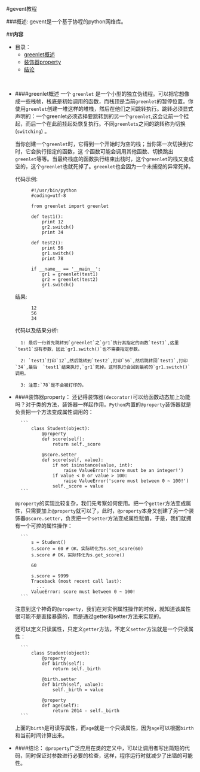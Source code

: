 #gevent教程

###概述:
gevent是一个基于协程的python网络库。


##**内容**

* 目录：
    * [greenlet概述](#user-content-greenlet概述)
    * [装饰器property](#user-content-装饰器property)
    * [结论](#user-content-结论)

<br>


* ####greenlet概述
    一个 `greenlet` 是一个小型的独立伪线程。可以把它想像成一些栈帧，栈底是初始调用的函数，而栈顶是当前`greenlet`的暂停位置。你使用`greenlet`创建一堆这样的堆栈，然后在他们之间跳转执行。跳转必须显式声明的：一个greenlet必须选择要跳转到的另一个`greenlet`,这会让前一个挂起，而后一个在此前挂起处恢复执行。不同`greenlets`之间的跳转称为切换(`switching`) 。
    
    当你创建一个`greenlet`时，它得到一个开始时为空的栈；当你第一次切换到它时，它会执行指定的函数，这 个函数可能会调用其他函数、切换跳出`greenlet`等等。当最终栈底的函数执行结束出栈时，这个`greenlet`的栈又变成空的，这个`greenlet`也就死掉了。`greenlet`也会因为一个未捕捉的异常死掉。
    
    代码示例:

            #!/usr/bin/python
            #coding=utf-8

            from greenlet import greenlet

            def test1():
                print 12
                gr2.switch()
                print 34

            def test2():
                print 56
                gr1.switch()
                print 78

            if __name__ == '__main__':
                gr1 = greenlet(test1)
                gr2 = greenlet(test2)
                gr1.switch()

    结果:

            12
            56
            34


    代码以及结果分析:

        1: 最后一行首先跳转到`greenlet`之`gr1`执行其指定的函数`test1`,这里 `test1`没有参数，因此`gr1.switch()`也不需要指定参数。

        2: `test1`打印`12`,然后跳转到`test2`,打印`56`,然后跳转回`test1`,打印`34`,最后  `test1`结束执行,`gr1`死掉。这时执行会回到最初的`gr1.switch()`调用。

        3: 注意:`78`是不会被打印的。


    



* ####装饰器property：
    还记得装饰器`(decorator)`可以给函数动态加上功能吗？对于类的方法，装饰器一样起作用。`Python`内置的`@property`装饰器就是负责把一个方法变成属性调用的：

        ```
            class Student(object):
                @property
                def score(self):
                    return self._score

                @score.setter
                def score(self, value):
                    if not isinstance(value, int):
                        raise ValueError('score must be an integer!')
                    if value < 0 or value > 100:
                        raise ValueError('score must between 0 ~ 100!')
                    self._score = value
        ```

    `@property`的实现比较复杂，我们先考察如何使用。把一个`getter`方法变成属性，只需要加上`@property`就可以了，此时，`@property`本身又创建了另一个装饰器`@score.setter`，负责把一个`setter`方法变成属性赋值，于是，我们就拥有一个可控的属性操作：

        ```
            s = Student()
            s.score = 60 # OK，实际转化为s.set_score(60)
            s.score # OK，实际转化为s.get_score()
            
            60
            
            s.score = 9999
            Traceback (most recent call last):
              ...
            ValueError: score must between 0 ~ 100!
        ```

    注意到这个神奇的`@property`，我们在对实例属性操作的时候，就知道该属性很可能不是直接暴露的，而是通过getter和setter方法来实现的。

    还可以定义只读属性，只定义`getter`方法，不定义`setter`方法就是一个只读属性：

        ```
            class Student(object):
                @property
                def birth(self):
                    return self._birth

                @birth.setter
                def birth(self, value):
                    self._birth = value

                @property
                def age(self):
                    return 2014 - self._birth
        ```
        
    上面的`birth`是可读写属性，而`age`就是一个只读属性，因为`age`可以根据`birth`和当前时间计算出来。


* ####结论：
    `@property`广泛应用在类的定义中，可以让调用者写出简短的代码，同时保证对参数进行必要的检查，这样，程序运行时就减少了出错的可能性。

